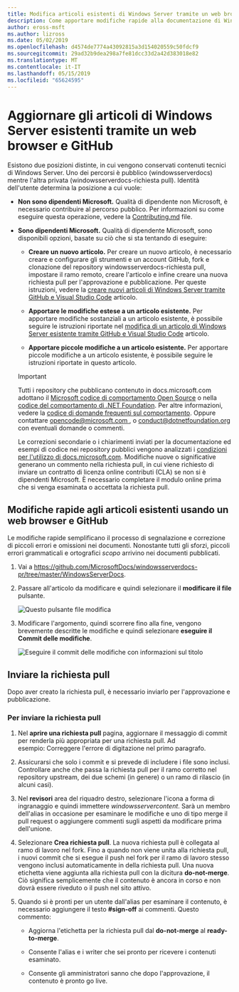 ```yaml
---
title: Modifica articoli esistenti di Windows Server tramite un web browser e GitHub
description: Come apportare modifiche rapide alla documentazione di Windows Server esistente usando un web browser e GitHub, come i dipendenti Microsoft.
author: eross-msft
ms.author: lizross
ms.date: 05/02/2019
ms.openlocfilehash: d4574de7774a43092815a3d154020559c50fdcf9
ms.sourcegitcommit: 29ad32b9dea298a7fe81dcc33d2a42d383018e82
ms.translationtype: MT
ms.contentlocale: it-IT
ms.lasthandoff: 05/15/2019
ms.locfileid: "65624595"
---
```

# <a name="update-existing-windows-server-articles-using-a-web-browser-and-github"></a>Aggiornare gli articoli di Windows Server esistenti tramite un web browser e GitHub

Esistono due posizioni distinte, in cui vengono conservati contenuti tecnici di Windows Server. Uno dei percorsi è pubblico (windowsserverdocs) mentre l'altra privata (windowsserverdocs-richiesta pull). Identità dell'utente determina la posizione a cui vuole:

- **Non sono dipendenti Microsoft.** Qualità di dipendente non Microsoft, è necessario contribuire al percorso pubblico. Per informazioni su come eseguire questa operazione, vedere la [Contributing.md](https://github.com/MicrosoftDocs/windowsserverdocs/blob/master/CONTRIBUTING.md) file.

- **Sono dipendenti Microsoft.** Qualità di dipendente Microsoft, sono disponibili opzioni, basate su ciò che si sta tentando di eseguire:

    - **Creare un nuovo articolo.** Per creare un nuovo articolo, è necessario creare e configurare gli strumenti e un account GitHub, fork e clonazione del repository windowsserverdocs-richiesta pull, impostare il ramo remoto, creare l'articolo e infine creare una nuova richiesta pull per l'approvazione e pubblicazione. Per queste istruzioni, vedere la [creare nuovi articoli di Windows Server tramite GitHub e Visual Studio Code](create-new-using-github.md) articolo.

    - **Apportare le modifiche estese a un articolo esistente.** Per apportare modifiche sostanziali a un articolo esistente, è possibile seguire le istruzioni riportate nel [modifica di un articolo di Windows Server esistente tramite GitHub e Visual Studio Code](edit-existing-using-github.md) articolo.

    - **Apportare piccole modifiche a un articolo esistente.** Per apportare piccole modifiche a un articolo esistente, è possibile seguire le istruzioni riportate in questo articolo.

    > [!IMPORTANT]
    > Tutti i repository che pubblicano contenuto in docs.microsoft.com adottano il [Microsoft codice di comportamento Open Source](https://opensource.microsoft.com/codeofconduct/) o nella [codice del comportamento di .NET Foundation](https://dotnetfoundation.org/code-of-conduct). Per altre informazioni, vedere la [codice di domande frequenti sul comportamento](https://opensource.microsoft.com/codeofconduct/faq/). Oppure contattare [ opencode@microsoft.com ](mailto:opencode@microsoft.com), o [ conduct@dotnetfoundation.org ](mailto:conduct@dotnetfoundation.org) con eventuali domande o commenti.
    >
    > Le correzioni secondarie o i chiarimenti inviati per la documentazione ed esempi di codice nei repository pubblici vengono analizzati i [condizioni per l'utilizzo di docs.microsoft.com](https://docs.microsoft.com/legal/termsofuse). Modifiche nuove o significative generano un commento nella richiesta pull, in cui viene richiesto di inviare un contratto di licenza online contributi (CLA) se non si è dipendenti Microsoft. È necessario completare il modulo online prima che si venga esaminata o accettata la richiesta pull.

## <a name="quick-edits-to-existing-articles-using-github-and-a-web-browser"></a>Modifiche rapide agli articoli esistenti usando un web browser e GitHub

Le modifiche rapide semplificano il processo di segnalazione e correzione di piccoli errori e omissioni nei documenti. Nonostante tutti gli sforzi, piccoli errori grammaticali e ortografici _scopo_ arrivino nei documenti pubblicati.

1. Vai a https://github.com/MicrosoftDocs/windowsserverdocs-pr/tree/master/WindowsServerDocs.

2. Passare all'articolo da modificare e quindi selezionare il **modificare il file** pulsante.

   ![Questo pulsante file modifica](media/github-browser-updates/edit-this-file.png)

3. Modificare l'argomento, quindi scorrere fino alla fine, vengono brevemente descritte le modifiche e quindi selezionare **eseguire il Commit delle modifiche**.

    ![Eseguire il commit delle modifiche con informazioni sul titolo](media/github-browser-updates/commit-changes.png)

## <a name="submit-the-pull-request"></a>Inviare la richiesta pull

Dopo aver creato la richiesta pull, è necessario inviarlo per l'approvazione e pubblicazione.

### <a name="to-submit-your-pull-request"></a>Per inviare la richiesta pull

1. Nel **aprire una richiesta pull** pagina, aggiornare il messaggio di commit per renderla più appropriata per una richiesta pull. Ad esempio: Correggere l'errore di digitazione nel primo paragrafo.

2. Assicurarsi che solo i commit e si prevede di includere i file sono inclusi. Controllare anche che passa la richiesta pull per il ramo corretto nel repository upstream, dei due schemi (in genere) o un ramo di rilascio (in alcuni casi).

3. Nel **revisori** area del riquadro destro, selezionare l'icona a forma di ingranaggio e quindi immettere _windowsservercontent_. Sarà un membro dell'alias in occasione per esaminare le modifiche e uno di tipo merge il pull request o aggiungere commenti sugli aspetti da modificare prima dell'unione.

4. Selezionare **Crea richiesta pull**. La nuova richiesta pull è collegata al ramo di lavoro nel fork. Fino a quando non viene unita alla richiesta pull, i nuovi commit che si esegue il push nel fork per il ramo di lavoro stesso vengono inclusi automaticamente in della richiesta pull. Una nuova etichetta viene aggiunta alla richiesta pull con la dicitura **do-not-merge**. Ciò significa semplicemente che il contenuto è ancora in corso e non dovrà essere riveduto o il push nel sito attivo.

5. Quando si è pronti per un utente dall'alias per esaminare il contenuto, è necessario aggiungere il testo **#sign-off** ai commenti. Questo commento:

    - Aggiorna l'etichetta per la richiesta pull dal **do-not-merge** al **ready-to-merge**.

    - Consente l'alias e i writer che sei pronto per ricevere i contenuti esaminato.

    - Consente gli amministratori sanno che dopo l'approvazione, il contenuto è pronto go live.